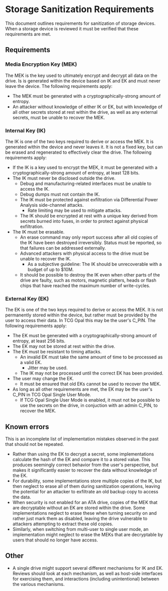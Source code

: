 # Storage Sanitization Requirements

This document outlines requirements for sanitization of storage devices. When a storage device is reviewed it must be verified that these requirements are met.

## Requirements

### Media Encryption Key (MEK)

The MEK is the key used to ultimately encrypt and decrypt all data on the drive. Is is generated within the device based on IK and EK and must never leave the device. The following requirements apply:
* The MEK must be generated with a cryptographically-strong amount of entropy.
* An attacker without knowledge of either IK or EK, but with knowledge of all other secrets stored at rest within the drive, as well as any external secrets, must be unable to recover the MEK.

### Internal Key (IK)

The IK is one of the two keys required to derive or access the MEK. It is generated within the device and never leaves it. It is not a fixed key, but can be erased and regenerated to effectively clear the drive. The following requirements apply:
* If the IK is a key used to encrypt the MEK, it must be generated with a cryptographically-strong amount of entropy, at least 128 bits.
* The IK must never be disclosed outside the drive.
  * Debug and manufacturing-related interfaces must be unable to access the IK.
  * Debug dumps must not contain the IK.
  * The IK must be protected against exfiltration via Differential Power Analysis side-channel attacks.
    * Rate limiting may be used to mitigate attacks.
  * The IK should be encrypted at rest with a unique key derived from secrets burned into fuses, in order to protect against physical exfiltration.
* The IK must be erasable.
  * An erase command may only report success after all old copies of the IK have been destroyed irreversibly. Status must be reported, so that failures can be addressed externally.
  * Advanced attackers with physical access to the drive must be unable to recover the IK.
    * As a subjective guideline: The IK should be unrecoverable with a budget of up to $10M.
  * It should be possible to destroy the IK even when other parts of the drive are faulty, such as motors, magnetic platters, heads or flash chips that have reached the maximum number of write-cycles.

### External Key (EK)

The EK is one of the two keys required to derive or access the MEK. It is not permanently stored within the device, but rather must be provided by the user to access their data. In TCG Opal this may be the user's C_PIN. The following requirements apply:
* The EK must be generated with a cryptographically-strong amount of entropy, at least 256 bits.
* The EK may not be stored at rest within the drive.
* The EK must be resistant to timing attacks.
  * An invalid EK must take the same amount of time to be processed as a valid EK.
    * Jitter may be used.
  * The IK may not be processed until the correct EK has been provided.
* The user may change the EK.
  * It must be ensured that old EKs cannot be used to recover the MEK.
* As long as all other requirements are met, the EK may be the user's C_PIN in TCG Opal Single User Mode.
  * If TCG Opal Single User Mode is enabled, it must not be possible to use the secrets on the drive, in conjuction with an admin C_PIN, to recover the MEK.

## Known errors

This is an incomplete list of implementation mistakes observed in the past that should not be repeated.
* Rather than using the EK to decrypt a secret, some implementations calculate the hash of the EK and compare it to a stored value. This produces seemingly correct behavior from the user's perspective, but makes it significantly easier to recover the data without knowledge of the EK.
* For durability, some implementations store multiple copies of the IK, but then neglect to erase all of them during sanitization operations, leaving the potential for an attacker to exfiltrate an old backup copy to access the data.
* When security is not enabled for an ATA drive, copies of the MEK that are decryptable without an EK are stored within the drive. Some implementations neglect to erase these when turning security on and rather just mark them as disabled, leaving the drive vulnerable to attackers attempting to extract these old copies.
* Similarly, when switching from multi-user to single user mode, an implementation might neglect to erase the MEKs that are decryptable by users that should no longer have access.
 
## Other

* A single drive might support several different mechanisms for IK and EK. Reviews should look at each mechanism, as well as host-side interfaces for exercising them, and interactions (including unintentional) between the various mechanisms.
